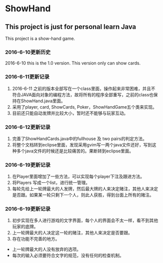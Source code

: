 # ShowHand
## This project is just for personal learn Java

This project is a show-hand game.

### 2016-6-10更新历史
2016-6-10 this is the 1.0 version. This version only can show cards.

### 2016-6-11更新记录
1. 2016-6-11 之前的版本全部写在一个class里面，操作起来非常困难，并且不符合JAVA面向对象的编程方法，故将所有的程序全部重写，之前的class也保持在ShowHand.java里面。
2. 采用了player, card, ShowCards, Poker，ShowHandGame五个类来实现。
3. 目前还只能自动发牌并比较大小，暂时还不能够与玩家互动。

### 2016-6-12更新记录
1. 完善了ShowHandCards.java中的fullhouse 及 two pairs的判定方法。
2. 将整个文档转到eclipse里面，发现采用gvim写一两个java文件还好，写到这种多个java文件的时候还是比较痛苦的。果断转到eclipse里面。

### 2016-6-19更新记录
1. 在Player里面增加了一些方法，可以实现每个player下注及跟进方法。
2. 将Players 写成一个list，进行统一管理。
3. 每轮先给上一轮牌最大的人发牌，然后最大牌的人来决定赌注，其他人来决定是否跟。如果某一轮只剩下一个人，则此人获胜，得到台面上所有的赌注。

### 2016-6-19更新记录
1. 初步实现在多人进行游戏的文字界面，每个人的界面会不太一样，看不到其他玩家的底牌。
2. 上一轮牌最大的人决定这一轮的赌注，其他人来决定是否要跟。
3. 存在功能不完善的地方。
- 上一轮牌最大的人没有放弃的选项。
- 每次的输入必须要符合文字的规范，没有任何的检查机制。
